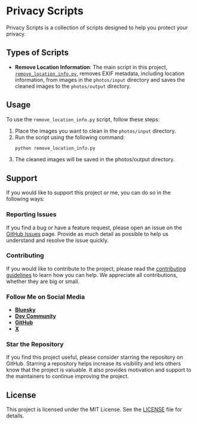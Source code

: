 # Privacy Scripts

Privacy Scripts is a collection of scripts designed to help you protect your privacy.

## Types of Scripts

- **Remove Location Information**: The main script in this project, [`remove_location_info.py`](remove_location_info.py), removes EXIF metadata, including location information, from images in the `photos/input` directory and saves the cleaned images to the `photos/output` directory.

## Usage

To use the `remove_location_info.py` script, follow these steps:

1. Place the images you want to clean in the `photos/input` directory.
2. Run the script using the following command:
   ```sh
   python remove_location_info.py
   ```
3. The cleaned images will be saved in the photos/output directory.

## Support

If you would like to support this project or me, you can do so in the following ways:

### Reporting Issues

If you find a bug or have a feature request, please open an issue on the [GitHub Issues](https://github.com/bertcafecito/privacy-scripts/issues) page. Provide as much detail as possible to help us understand and resolve the issue quickly.

### Contributing

If you would like to contribute to the project, please read the [contributing guidelines](CONTRIBUTING.md) to learn how you can help. We appreciate all contributions, whether they are big or small.

### Follow Me on Social Media

- [**Bluesky**](https://bsky.app/profile/bert-afecito.bsky.social)
- [**Dev Community**](https://dev.to/bertcafecito)
- [**GitHub**](https://github.com/bertcafecito)
- [**X**](https://x.com/bertcafecito)

### Star the Repository

If you find this project useful, please consider starring the repository on GitHub. Starring a repository helps increase its visibility and lets others know that the project is valuable. It also provides motivation and support to the maintainers to continue improving the project.

## License

This project is licensed under the MIT License. See the [LICENSE](LICENSE) file for details.